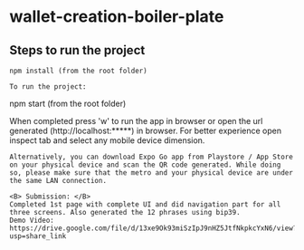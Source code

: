 # wallet-creation-boiler-plate

## <B> Steps to run the project </B>

```
npm install (from the root folder)

To run the project:
```
npm start (from the root folder)

When completed press 'w' to run the app in browser or open the url generated (http://localhost:*****) in browser. For better experience open inspect tab and select any mobile device dimension.

```
Alternatively, you can download Expo Go app from Playstore / App Store on your physical device and scan the QR code generated. While doing so, please make sure that the metro and your physical device are under the same LAN connection.

<B> Submission: </B>
Completed 1st page with complete UI and did navigation part for all three screens. Also generated the 12 phrases using bip39.
Demo Video: https://drive.google.com/file/d/13xe9Ok93miSzIpJ9nHZ5JtfNkpkcYxN6/view?usp=share_link
